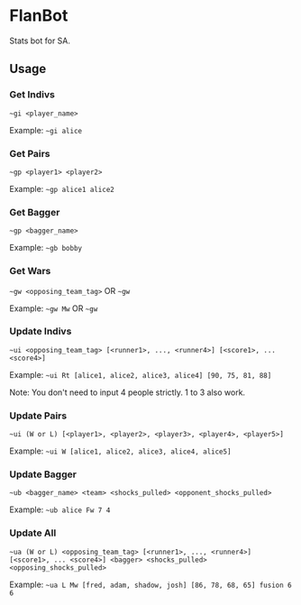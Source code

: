 # FlanBot
Stats bot for SA.

## Usage

### Get Indivs
`~gi <player_name>`

Example: `~gi alice`

### Get Pairs
`~gp <player1> <player2>`

Example: `~gp alice1 alice2`

### Get Bagger
`~gp <bagger_name>`

Example: `~gb bobby`

### Get Wars
`~gw <opposing_team_tag>` OR `~gw`

Example: `~gw Mw` OR `~gw`

### Update Indivs
`~ui <opposing_team_tag> [<runner1>, ..., <runner4>] [<score1>, ... <score4>]`

Example: `~ui Rt [alice1, alice2, alice3, alice4] [90, 75, 81, 88]`

Note: You don't need to input 4 people strictly. 1 to 3 also work.

### Update Pairs
`~ui (W or L) [<player1>, <player2>, <player3>, <player4>, <player5>]`

Example: `~ui W [alice1, alice2, alice3, alice4, alice5]`

### Update Bagger
`~ub <bagger_name> <team> <shocks_pulled> <opponent_shocks_pulled>`

Example: `~ub alice Fw 7 4`

### Update All
`~ua (W or L) <opposing_team_tag> [<runner1>, ..., <runner4>] [<score1>, ... <score4>] <bagger> <shocks_pulled> <opposing_shocks_pulled>`

Example: `~ua L Mw [fred, adam, shadow, josh] [86, 78, 68, 65] fusion 6 6`
